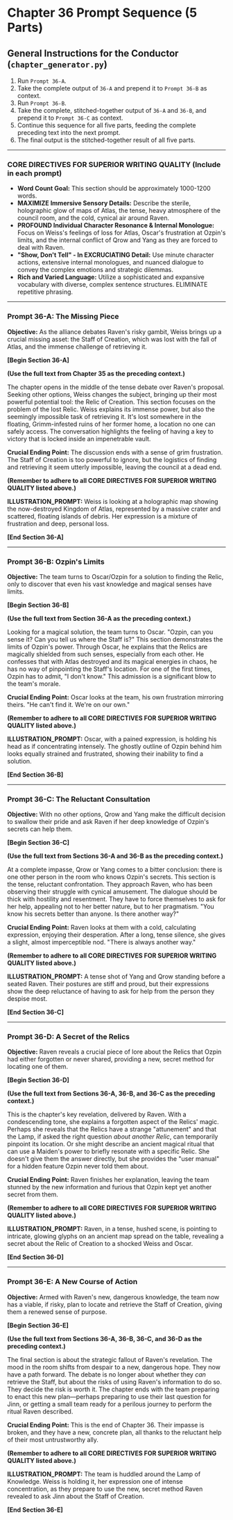 # Chapter 36 Prompt Sequence (5 Parts)

## General Instructions for the Conductor (`chapter_generator.py`)

1. Run `Prompt 36-A`.
2. Take the complete output of `36-A` and prepend it to `Prompt 36-B` as context.
3. Run `Prompt 36-B`.
4. Take the complete, stitched-together output of `36-A` and `36-B`, and prepend it to `Prompt 36-C` as context.
5. Continue this sequence for all five parts, feeding the complete preceding text into the next prompt.
6. The final output is the stitched-together result of all five parts.

---

### **CORE DIRECTIVES FOR SUPERIOR WRITING QUALITY (Include in each prompt)**

* **Word Count Goal:** This section should be approximately 1000-1200 words.
* **MAXIMIZE Immersive Sensory Details:** Describe the sterile, holographic glow of maps of Atlas, the tense, heavy atmosphere of the council room, and the cold, cynical air around Raven.
* **PROFOUND Individual Character Resonance & Internal Monologue:** Focus on Weiss's feelings of loss for Atlas, Oscar's frustration at Ozpin's limits, and the internal conflict of Qrow and Yang as they are forced to deal with Raven.
* **"Show, Don't Tell" - In EXCRUCIATING Detail:** Use minute character actions, extensive internal monologues, and nuanced dialogue to convey the complex emotions and strategic dilemmas.
* **Rich and Varied Language:** Utilize a sophisticated and expansive vocabulary with diverse, complex sentence structures. ELIMINATE repetitive phrasing.

---

### **Prompt 36-A: The Missing Piece**

**Objective:** As the alliance debates Raven's risky gambit, Weiss brings up a crucial missing asset: the Staff of Creation, which was lost with the fall of Atlas, and the immense challenge of retrieving it.

**[Begin Section 36-A]**

**(Use the full text from Chapter 35 as the preceding context.)**

The chapter opens in the middle of the tense debate over Raven's proposal. Seeking other options, Weiss changes the subject, bringing up their most powerful potential tool: the Relic of Creation. This section focuses on the problem of the lost Relic. Weiss explains its immense power, but also the seemingly impossible task of retrieving it. It's lost somewhere in the floating, Grimm-infested ruins of her former home, a location no one can safely access. The conversation highlights the feeling of having a key to victory that is locked inside an impenetrable vault.

**Crucial Ending Point:** The discussion ends with a sense of grim frustration. The Staff of Creation is too powerful to ignore, but the logistics of finding and retrieving it seem utterly impossible, leaving the council at a dead end.

**(Remember to adhere to all CORE DIRECTIVES FOR SUPERIOR WRITING QUALITY listed above.)**

**ILLUSTRATION_PROMPT:** Weiss is looking at a holographic map showing the now-destroyed Kingdom of Atlas, represented by a massive crater and scattered, floating islands of debris. Her expression is a mixture of frustration and deep, personal loss.

**[End Section 36-A]**

---

### **Prompt 36-B: Ozpin's Limits**

**Objective:** The team turns to Oscar/Ozpin for a solution to finding the Relic, only to discover that even his vast knowledge and magical senses have limits.

**[Begin Section 36-B]**

**(Use the full text from Section 36-A as the preceding context.)**

Looking for a magical solution, the team turns to Oscar. "Ozpin, can you sense it? Can you tell us where the Staff is?" This section demonstrates the limits of Ozpin's power. Through Oscar, he explains that the Relics are magically shielded from such senses, especially from each other. He confesses that with Atlas destroyed and its magical energies in chaos, he has no way of pinpointing the Staff's location. For one of the first times, Ozpin has to admit, "I don't know." This admission is a significant blow to the team's morale.

**Crucial Ending Point:** Oscar looks at the team, his own frustration mirroring theirs. "He can't find it. We're on our own."

**(Remember to adhere to all CORE DIRECTIVES FOR SUPERIOR WRITING QUALITY listed above.)**

**ILLUSTRATION_PROMPT:** Oscar, with a pained expression, is holding his head as if concentrating intensely. The ghostly outline of Ozpin behind him looks equally strained and frustrated, showing their inability to find a solution.

**[End Section 36-B]**

---

### **Prompt 36-C: The Reluctant Consultation**

**Objective:** With no other options, Qrow and Yang make the difficult decision to swallow their pride and ask Raven if her deep knowledge of Ozpin's secrets can help them.

**[Begin Section 36-C]**

**(Use the full text from Sections 36-A and 36-B as the preceding context.)**

At a complete impasse, Qrow or Yang comes to a bitter conclusion: there is one other person in the room who knows Ozpin's secrets. This section is the tense, reluctant confrontation. They approach Raven, who has been observing their struggle with cynical amusement. The dialogue should be thick with hostility and resentment. They have to force themselves to ask for her help, appealing not to her better nature, but to her pragmatism. "You know his secrets better than anyone. Is there another way?"

**Crucial Ending Point:** Raven looks at them with a cold, calculating expression, enjoying their desperation. After a long, tense silence, she gives a slight, almost imperceptible nod. "There is always another way."

**(Remember to adhere to all CORE DIRECTIVES FOR SUPERIOR WRITING QUALITY listed above.)**

**ILLUSTRATION_PROMPT:** A tense shot of Yang and Qrow standing before a seated Raven. Their postures are stiff and proud, but their expressions show the deep reluctance of having to ask for help from the person they despise most.

**[End Section 36-C]**

---

### **Prompt 36-D: A Secret of the Relics**

**Objective:** Raven reveals a crucial piece of lore about the Relics that Ozpin had either forgotten or never shared, providing a new, secret method for locating one of them.

**[Begin Section 36-D]**

**(Use the full text from Sections 36-A, 36-B, and 36-C as the preceding context.)**

This is the chapter's key revelation, delivered by Raven. With a condescending tone, she explains a forgotten aspect of the Relics' magic. Perhaps she reveals that the Relics have a strange "attunement" and that the Lamp, if asked the right question *about another Relic*, can temporarily pinpoint its location. Or she might describe an ancient magical ritual that can use a Maiden's power to briefly resonate with a specific Relic. She doesn't give them the answer directly, but she provides the "user manual" for a hidden feature Ozpin never told them about.

**Crucial Ending Point:** Raven finishes her explanation, leaving the team stunned by the new information and furious that Ozpin kept yet another secret from them.

**(Remember to adhere to all CORE DIRECTIVES FOR SUPERIOR WRITING QUALITY listed above.)**

**ILLUSTRATION_PROMPT:** Raven, in a tense, hushed scene, is pointing to intricate, glowing glyphs on an ancient map spread on the table, revealing a secret about the Relic of Creation to a shocked Weiss and Oscar.

**[End Section 36-D]**

---

### **Prompt 36-E: A New Course of Action**

**Objective:** Armed with Raven's new, dangerous knowledge, the team now has a viable, if risky, plan to locate and retrieve the Staff of Creation, giving them a renewed sense of purpose.

**[Begin Section 36-E]**

**(Use the full text from Sections 36-A, 36-B, 36-C, and 36-D as the preceding context.)**

The final section is about the strategic fallout of Raven's revelation. The mood in the room shifts from despair to a new, dangerous hope. They now have a path forward. The debate is no longer about whether they *can* retrieve the Staff, but about the risks of using Raven's information to do so. They decide the risk is worth it. The chapter ends with the team preparing to enact this new plan—perhaps preparing to use their last question for Jinn, or getting a small team ready for a perilous journey to perform the ritual Raven described.

**Crucial Ending Point:** This is the end of Chapter 36. Their impasse is broken, and they have a new, concrete plan, all thanks to the reluctant help of their most untrustworthy ally.

**(Remember to adhere to all CORE DIRECTIVES FOR SUPERIOR WRITING QUALITY listed above.)**

**ILLUSTRATION_PROMPT:** The team is huddled around the Lamp of Knowledge. Weiss is holding it, her expression one of intense concentration, as they prepare to use the new, secret method Raven revealed to ask Jinn about the Staff of Creation.

**[End Section 36-E]**
